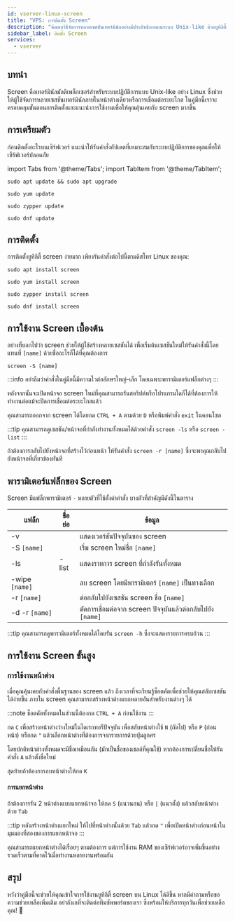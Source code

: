 ```yaml
---
id: vserver-linux-screen
title: "VPS: การติดตั้ง Screen"
description: "ค้นพบวิธีจัดการหลายเซสชันเทอร์มินัลอย่างมีประสิทธิภาพบนระบบ Unix-like ด้วยยูทิลิตี้ Screen → เรียนรู้เพิ่มเติมตอนนี้"
sidebar_label: ติดตั้ง Screen
services:
  - vserver
---
```


## บทนำ

Screen คือเทอร์มินัลมัลติเพล็กเซอร์สำหรับระบบปฏิบัติการแบบ Unix-like อย่าง Linux ซึ่งช่วยให้ผู้ใช้จัดการหลายเซสชันเทอร์มินัลภายในหน้าต่างเดียวหรือการเชื่อมต่อระยะไกล ในคู่มือนี้เราจะครอบคลุมขั้นตอนการติดตั้งและแนะนำการใช้งานเพื่อให้คุณคุ้นเคยกับ screen มากขึ้น

## การเตรียมตัว

ก่อนติดตั้งอะไรบนเซิร์ฟเวอร์ แนะนำให้รันคำสั่งอัปเดตที่เหมาะสมกับระบบปฏิบัติการของคุณเพื่อให้เซิร์ฟเวอร์ปลอดภัย

import Tabs from '@theme/Tabs';
import TabItem from '@theme/TabItem';

<Tabs>
<TabItem value="ubuntu-debian" label="Ubuntu & Debian" default>

```
sudo apt update && sudo apt upgrade
```

</TabItem>
<TabItem value="centos" label="CentOS">

```
sudo yum update
```

</TabItem>
<TabItem value="opensuse" label="OpenSUSE">

```
sudo zypper update
```

</TabItem>
<TabItem value="fedora" label="Fedora">

```
sudo dnf update
```

</TabItem>
</Tabs>

## การติดตั้ง

การติดตั้งยูทิลิตี้ screen ง่ายมาก เพียงรันคำสั่งต่อไปนี้ตามดิสโทร Linux ของคุณ:

<Tabs>
<TabItem value="ubuntu-debian" label="Ubuntu & Debian" default>

```
sudo apt install screen
```

</TabItem>
<TabItem value="centos" label="CentOS">

```
sudo yum install screen
```

</TabItem>
<TabItem value="opensuse" label="OpenSUSE">

```
sudo zypper install screen
```

</TabItem>
<TabItem value="fedora" label="Fedora">

```
sudo dnf install screen
```

</TabItem>
</Tabs>

## การใช้งาน Screen เบื้องต้น

อย่างที่บอกไปว่า screen ช่วยให้ผู้ใช้สร้างหลายเซสชันได้ เพื่อเริ่มต้นเซสชันใหม่ให้รันคำสั่งนี้โดยแทนที่ `[name]` ด้วยชื่ออะไรก็ได้ที่คุณต้องการ
```
screen -S [name]
```

:::info
อย่าลืมว่าคำสั่งในคู่มือนี้มีความไวต่ออักษรใหญ่-เล็ก โดยเฉพาะพารามิเตอร์แฟล็กต่างๆ
:::

หลังจากนั้นจะเปิดหน้าจอ screen ใหม่ที่คุณสามารถรันสคริปต์หรือโปรแกรมใดก็ได้ที่ต้องการให้ทำงานต่อแม้จะปิดการเชื่อมต่อระยะไกลแล้ว

คุณสามารถออกจาก screen ได้โดยกด `CTRL + A` ตามด้วย `D` หรือพิมพ์คำสั่ง `exit` ในคอนโซล

:::tip
คุณสามารถดูเซสชัน/หน้าจอที่กำลังทำงานทั้งหมดได้ด้วยคำสั่ง `screen -ls` หรือ `screen -list`
:::

ถ้าต้องการกลับไปยังหน้าจอที่สร้างไว้ก่อนหน้า ให้รันคำสั่ง `screen -r [name]` ซึ่งจะพาคุณกลับไปยังหน้าจอที่เกี่ยวข้องทันที

## พารามิเตอร์แฟล็กของ Screen

Screen มีแฟล็กพารามิเตอร์ `-` หลายตัวที่ใช้ตั้งค่าคำสั่ง บางตัวที่สำคัญมีดังนี้ในตาราง

| แฟล็ก | ชื่อย่อ | ข้อมูล |
| ---- | ----- | ---- |
| -v   | | แสดงเวอร์ชันปัจจุบันของ screen |
| -S `[name]` | | เริ่ม screen ใหม่ชื่อ `[name]` |
| -ls | -list | แสดงรายการ screen ที่กำลังรันทั้งหมด |
| -wipe `[name]` | | ลบ screen โดยมีพารามิเตอร์ `[name]` เป็นทางเลือก |
| -r `[name]` | | ต่อกลับไปยังเซสชัน screen ชื่อ `[name]` |
| -d -r `[name]` | | ตัดการเชื่อมต่อจาก screen ปัจจุบันแล้วต่อกลับไปยัง `[name]` |

:::tip
คุณสามารถดูพารามิเตอร์ทั้งหมดได้โดยรัน `screen -h` ซึ่งจะแสดงรายการครบถ้วน
:::

## การใช้งาน Screen ขั้นสูง

### การใช้งานหน้าต่าง

เมื่อคุณคุ้นเคยกับคำสั่งพื้นฐานของ screen แล้ว ถึงเวลาที่จะเรียนรู้ช็อตคัตเพื่อช่วยให้คุณสลับเซสชันได้ง่ายขึ้น ภายใน screen คุณสามารถสร้างหน้าต่างแยกหลายอันสำหรับงานต่างๆ ได้

:::note 
ช็อตคัตทั้งหมดในส่วนนี้ต้องกด `CTRL + A` ก่อนใช้งาน
:::

กด `C` เพื่อสร้างหน้าต่างว่างใหม่ในไดเรกทอรีปัจจุบัน เพื่อสลับหน้าต่างใช้ `N` (ถัดไป) หรือ `P` (ก่อนหน้า) หรือกด `"` แล้วเลือกหน้าต่างที่ต้องการจากรายการด้วยปุ่มลูกศร

โดยปกติหน้าต่างทั้งหมดจะมีชื่อเหมือนกัน (มักเป็นชื่อของเชลล์ที่คุณใช้) หากต้องการเปลี่ยนชื่อให้รันคำสั่ง `A` แล้วตั้งชื่อใหม่

สุดท้ายถ้าต้องการลบหน้าต่างให้กด `K`

#### การแยกหน้าต่าง

ถ้าต้องการรัน 2 หน้าต่างแบบแยกหน้าจอ ให้กด `S` (แนวนอน) หรือ `|` (แนวตั้ง) แล้วสลับหน้าต่างด้วย `Tab`

:::tip
หลังสร้างหน้าต่างแยกใหม่ ให้ไปที่หน้าต่างนั้นด้วย `Tab` แล้วกด `"` เพื่อเปิดหน้าต่างก่อนหน้าในมุมมองที่สองของการแยกหน้าจอ
:::

คุณสามารถแยกหน้าต่างได้เรื่อยๆ ตามต้องการ แต่การใช้งาน RAM ของเซิร์ฟเวอร์อาจเพิ่มขึ้นอย่างรวดเร็วตามที่คาดไว้เมื่อทำงานหลายงานพร้อมกัน

## สรุป

หวังว่าคู่มือนี้จะช่วยให้คุณเข้าใจการใช้งานยูทิลิตี้ screen บน Linux ได้ดีขึ้น หากมีคำถามหรือขอความช่วยเหลือเพิ่มเติม อย่าลังเลที่จะติดต่อทีมซัพพอร์ตของเรา ซึ่งพร้อมให้บริการทุกวันเพื่อช่วยเหลือคุณ! 🙂
